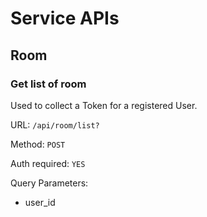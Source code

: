 # Service APIs

## Room

### Get list of room

Used to collect a Token for a registered User.

URL: `/api/room/list?`

Method: `POST`

Auth required: `YES`

Query Parameters:

- user_id
